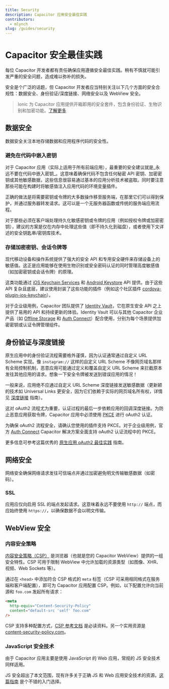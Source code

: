 ```yaml
---
title: Security
description: Capacitor 应用安全最佳实践
contributors:
  - mlynch
slug: /guides/security
---
```


# Capacitor 安全最佳实践

每位 Capacitor 开发者都有责任确保应用遵循安全最佳实践。稍有不慎就可能引发严重的安全问题，造成难以弥补的损失。

安全是个广泛的话题，但 Capacitor 开发者应当特别关注以下几个方面的安全合规性：数据安全、身份验证/深度链接、网络安全以及 WebView 安全。

> Ionic 为 Capacitor 应用提供开箱即用的安全套件，包含身份验证、生物识别和加密功能。[了解更多](https://ionic.io/secure)

## 数据安全

数据安全关注本地存储数据和应用程序代码的安全性。

### 避免在代码中嵌入密钥

对于 Capacitor 应用（实际上适用于所有前端应用），最重要的安全建议就是_永远不要在代码中嵌入密钥_。这意味着确保代码不包含任何秘密 API 密钥、加密密钥或其他敏感数据，这些信息很容易通过基本的应用分析技术被盗取。同时要注意那些可能在构建时将敏感值注入应用代码的环境变量插件。

正确的做法是将需要密钥或令牌的大多数操作移至服务端，在那里它们可以得到保护，并通过服务器转发请求。这可以是一个无服务器函数或传统的服务端应用流程。

对于那些必须在客户端处理持久化敏感密钥或令牌的应用（例如授权令牌或加密密钥），建议的方案是仅在内存中处理这些值（即不持久化到磁盘），或者使用下文详述的安全钥匙串/密钥库技术。

### 存储加密密钥、会话令牌等

现代移动设备和操作系统提供了强大的安全 API 和专用安全硬件来存储设备上的敏感值。这正是应用能够在使用生物识别或安全密码认证的同时管理高度敏感值（如加密密钥或会话令牌）的原理。

这类功能通过 [iOS Keychain Services](https://developer.apple.com/documentation/security/keychain_services) 和 [Android Keystore](https://developer.android.com/training/articles/keystore) API 提供。由于这些 API 复杂且底层，建议使用封装了这些功能的插件（例如这个社区插件 [cordova-plugin-ios-keychain](https://github.com/ionic-team/cordova-plugin-ios-keychain)）。

对于企业级用例，Capacitor 团队提供了 [Identity Vault](https://ionicframework.com/enterprise/identity-vault)，它在原生安全 API 之上提供了易用的 API 和持续更新的体验。Identity Vault 可以与其他 Capacitor 企业产品（如 [Offline Storage](https://ionicframework.com/enterprise/offline-storage) 和 [Auth Connect](https://ionicframework.com/enterprise/auth-connect)）配合使用，分别为每个场景提供加密密钥或认证令牌管理组件。

## 身份验证与深度链接

原生应用中的身份验证流程需要格外谨慎，因为认证通常通过自定义 URL Scheme 实现。像 `instagram://` 这样的自定义 URL Scheme 不像网页域名那样有全局控制机制，恶意应用可能通过定义和覆盖自定义 URL Scheme 来拦截原本发往其他应用的请求。想象一下安全令牌被发送到错误应用的情况！

一般来说，应用绝不应通过自定义 URL Scheme 深度链接发送敏感数据（更新颖的技术如 Universal Links 更安全，因为它们依赖于实际的网页域名所有权，详情见 [深度链接](./deep-links) 指南）。

这对 oAuth2 流程尤为重要，认证过程的最后一步依赖应用的回调深度链接。为防止恶意应用获取令牌，Capacitor 应用中必须使用 [PKCE](https://oauth.net/2/pkce/) 进行 oAuth2 认证。

为确保 oAuth2 流程安全，请确认您使用的插件支持 PKCE。对于企业级用例，官方 [Auth Connect](https://ionicframework.com/enterprise/auth-connect) Capacitor 解决方案全面支持 oAuth2 认证流程中的 PKCE。

更多信息可参考这篇优秀的 [原生应用 oAuth2 最佳实践](https://auth0.com/blog/oauth-2-best-practices-for-native-apps/) 指南。

## 网络安全

网络安全确保网络请求发往可信端点并通过加密避免明文传输敏感数据（如密码）。

### SSL

应用应仅向启用 SSL 的端点发起请求。这意味着永远不要使用 `http://` 端点，而应始终使用 `https://`，以确保数据不会以明文传输。

## WebView 安全

### 内容安全策略

[内容安全策略（CSP）](https://developer.mozilla.org/en-US/docs/Web/HTTP/CSP) 是浏览器（也就是您的 Capacitor WebView）提供的一组安全特性。CSP 可用于限制 WebView 中允许加载的资源类型（如图像、XHR、视频、Web Sockets 等）。

通过在 `<head>` 中添加符合 CSP 格式的 `meta` 标签（CSP 可采用相同格式在服务端和客户端配置），即可为 Capacitor 应用配置 CSP。例如，以下配置允许向当前源和 `foo.com` 发起所有请求：

```html
<meta
  http-equiv="Content-Security-Policy"
  content="default-src 'self' foo.com"
/>
```

CSP 支持多种配置方式，[CSP 参考文档](https://developer.mozilla.org/en-US/docs/Web/HTTP/CSP) 是必读资料。另一个实用资源是 [content-security-policy.com](https://content-security-policy.com/)。

### JavaScript 安全技术

由于 Capacitor 应用主要是使用 JavaScript 的 Web 应用，常规的 JS 安全技术同样适用。

JS 安全超出了本文范围，现有许多关于正确 JS 和 Web 应用安全技术的资源。[这篇指南](https://wpengine.com/resources/javascript-security/) 是个不错的入门选择。